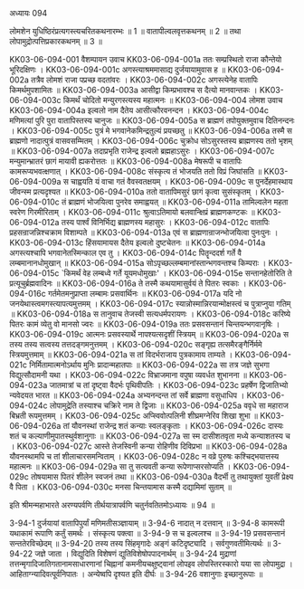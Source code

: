 अध्यायः 094

लोमशेन युधिष्ठिरंप्रत्यगस्त्यचरितकथनारम्भः ॥ 1 ॥ वातापील्वलवृत्तकथनम् ॥ 2 ॥ तथा लोपामुद्रोत्पत्तिप्रकारकथनम् ॥ 3 ॥

KK03-06-094-001	वैशम्पायन उवाच 
KK03-06-094-001a	ततः सम्प्रस्थितो राजा कौन्तेयो भूरिदक्षिणः ।
KK03-06-094-001c	अगस्त्याश्रममासाद्य दुर्जयायामुवास ह ॥
KK03-06-094-002a	तत्रैव लोमशं राजा पप्रच्छ वदतांवरः ।
KK03-06-094-002c	अगस्त्येनेह वातापिः किमर्थमुपशामितः ॥
KK03-06-094-003a	आसीद्वा किम्प्रभावश्च स दैत्यो मानवान्तकः ।
KK03-06-094-003c	किमर्थं चोदितो मन्युरगस्त्यस्य महात्मनः ॥
KK03-06-094-004	लोमश उवाच 
KK03-06-094-004a	इल्वलो नाम दैतेय आसीत्कौरवनन्दन ।
KK03-06-094-004c	मणिमत्यां पुरि पुरा वातापिस्तस्य चानुजः ॥
KK03-06-094-005a	स ब्राह्मणं तपोयुक्तमुवाच दितिनन्दनः ।
KK03-06-094-005c	पुत्रं मे भगवानेकमिन्द्रतुल्यं प्रयच्छतु ॥
KK03-06-094-006a	तस्मै स ब्राह्मणो नादात्पुत्रं वासवसम्मितम् ।
KK03-06-094-006c	चुक्रोध सोऽसुरस्तस्य ब्राह्मणस्य ततो भृशम् ॥
KK03-06-094-007a	तदाप्रभृति राजेन्द्र इल्वलो ब्रह्महाऽसुरः ।
KK03-06-094-007c	मन्युमान्भ्रातरं छागं मायावी ह्यकरोत्ततः ॥
KK03-06-094-008a	मेषरूपी च वातापिः कामरूप्यभवत्क्षणात् ।
KK03-06-094-008c	संस्कृत्य तं भोजयति ततो विप्रं जिघांसति ॥
KK03-06-094-009a	स चाह्वयति यं वाचा गतं वैवस्वतक्षयम् ।
KK03-06-094-009c	स पुनर्देहमास्थाय जीवन्स्म प्रत्यदृश्यत ॥
KK03-06-094-010a	ततो वातापिमसुरं छागं कृत्वा सुसंस्कृतम् ।
KK03-06-094-010c	तं ब्राह्मणं भोजयित्वा पुनरेव समाह्वयत् ॥
KK03-06-094-011a	तामिल्वलेन महता स्वरेण गिरमीरिताम् ।
KK03-06-094-011c	श्रुत्वाऽतिमायो बलवान्क्षिप्रं ब्राह्मणकण्टकः ॥
KK03-06-094-012a	तस्य पार्श्वं विनिर्भिद्य ब्राह्मणस्य महासुरः ।
KK03-06-094-012c	वातापिः प्रहसन्राजन्निश्चक्राम विशाम्पते ॥
KK03-06-094-013a	एवं स ब्राह्मणान्राजन्भोजयित्वा पुनःपुनः ।
KK03-06-094-013c	हिंसयामायस दैतेय इल्वलो दुष्टचेतनः ॥
KK03-06-094-014a	अगस्त्यश्चापि भगवानेतस्मिन्काल एव तु ।
KK03-06-094-014c	पितॄन्ददर्श गर्ते वै लम्बमानानधोमुखान् ॥
KK03-06-094-015a	सोऽपृच्छल्लम्बमानांस्तान्भगवन्तश्च किम्पराः ।
KK03-06-094-015c	`किमर्थं वेह लम्बध्वे गर्ते यूयमधोमुखाः' ।
KK03-06-094-015e	सन्तानहेतोरिति ते प्रत्यूचुर्ब्रह्मवादिनः ॥
KK03-06-094-016a	ते तस्मै कथयामासुर्वयं ते पितरः स्वकाः ।
KK03-06-094-016c	गर्तमेतमनुप्राप्ता लम्बामः प्रसवार्थिनः ॥
KK03-06-094-017a	यदि नो जनयेथास्त्वमगस्त्यापत्यमुत्तमम् ।
KK03-06-094-017c	स्यान्नोस्मान्निरयान्मोक्षस्त्वं च पुत्राप्नुया गतिम् ॥
KK03-06-094-018a	स तानुवाच तेजस्वी सत्यधर्मपरायणः ।
KK03-06-094-018c	करिष्ये पितरः कामं व्येतु वो मानसो ज्वरः ॥
KK03-06-094-019a	ततः प्रसवसन्तानं चिन्तयन्भगवानृषिः ।
KK03-06-094-019c	आत्मनः प्रसवस्यार्थे नापश्यत्सदृशीं स्त्रियम् ॥
KK03-06-094-020a	स तस्य तस्य सत्वस्य तत्तदङ्गमनुत्तमम् ।
KK03-06-094-020c	सङ्गृह्य तत्समैरङ्गैर्निर्ममे स्त्रियमुत्तमाम् ॥
KK03-06-094-021a	स तां विदर्भराजाय पुत्रकामाय ताम्यते ।
KK03-06-094-021c	निर्मितामात्मनोऽर्थाय मुनिः प्रादान्महातपाः ॥
KK03-06-094-022a	सा तत्र जज्ञे सुभगा विद्युत्सौदामनी यथा ।
KK03-06-094-022c	विभ्राजमाना वपुषा व्यवर्धत शुभानना ॥
KK03-06-094-023a	जातमात्रां च तां दृष्ट्वा वैदर्भः पृथिवीपतिः ।
KK03-06-094-023c	प्रहर्षेण द्विजातिभ्यो न्यवेदयत भारत ॥
KK03-06-094-024a	अभ्यनन्दन्त तां सर्वे ब्राह्मणा वसुधाधिप ।
KK03-06-094-024c	लोपामुद्रेति तस्याश्च चक्रिरे नाम ते द्विजाः ॥
KK03-06-094-025a	ववृधे सा महाराज बिभ्रती रूपमुत्तमम् ।
KK03-06-094-025c	अप्स्विवोत्पलिनी शीघ्रमग्नेरिव शिखा शुभा ॥
KK03-06-094-026a	तां यौवनस्थां राजेन्द्र शतं कन्याः स्वलङ्कृताः ।
KK03-06-094-026c	दास्यः शतं च कल्याणीमुपातस्थुर्वशानुगाः ॥
KK03-06-094-027a	सा स्म दासीशतवृता मध्ये कन्याशतस्य च ।
KK03-06-094-027c	आस्ते तेजस्विनी कन्या रोहिणीव दिविप्रभा ॥
KK03-06-094-028a	यौवनस्थामपि च तां शीलाचारसमन्विताम् ।
KK03-06-094-028c	न वव्रे पुरुषः कश्चिद्भयात्तस्य महात्मनः ॥
KK03-06-094-029a	सा तु सत्यवती कन्या रूपेणाप्सरसोप्यति ।
KK03-06-094-029c	तोषयामास पितरं शीलेन स्वजनं तथा ॥
KK03-06-094-030a	वैदर्भी तु तथायुक्तां युवतीं प्रेक्ष्य वै पिता ।
KK03-06-094-030c	मनसा चिन्तयामास कस्मै दद्यामिमां सुताम् ॥

इति श्रीमन्महाभारते अरण्यपर्वणि तीर्थयात्रापर्वणि चतुर्नवतितमोऽध्यायः ॥ 94 ॥

3-94-1 दुर्जयायां वातापिपुर्यां मणिमतीसञ्ज्ञायाम् ॥ 3-94-6 नादात् न दत्तवान् ॥ 3-94-8 कामरूपी यथाकामं रूपाणि कर्तुं समर्थः । संस्कृत्य पक्त्वा ॥ 3-94-9 स च इल्वलश्च ॥ 3-94-19 प्रसवसन्तानं सन्ततेरविच्छेदम् ॥ 3-94-20 तस्य तस्य सिंहमृगादेः अङ्गं कटिदृष्ट्यादि । सर्वगुणवतीमित्यर्थः ॥ 3-94-22 जज्ञे जाता । विद्युदिति विशेषणं द्युतिविशेषोपपादनार्थम् ॥ 3-94-24 मुद्राणां तत्तन्मृगादिजातिगतानामसाधारणानां चिह्नानां कमनीयचक्षुष्ट्वानां लोपइव लोपस्तिरस्कारो यया सा लोपामुद्रा । आहिताग्न्यादिवत्पूर्वनिपातः । अन्येष्वपि दृश्यत इति दीर्घः ॥ 3-94-26 वशानुगाः इच्छानुरूपाः ॥
